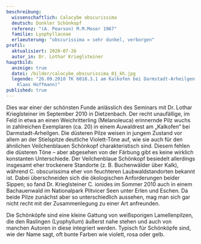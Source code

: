 ```yaml
---
beschreibung:
  wissenschaftlich: Calocybe obscurissima
  deutsch: Dunkler Schönkopf
  referenz: "(A. Pearson) M.M.Moser 1967"
  familie: Lyophyllaceae
  erlaeuterung: "obscurissima = sehr dunkel, verborgen"
profil:
  aktualisiert: 2020-07-26
  autor_in: Dr. Lothar Krieglsteiner
hauptbild:
  anzeige: true
  datei: /bilder/calocybe_obscurissima_01_kh.jpg
  legende: "26.09.2010 TK 6018.3.1 am Kalkofen bei Darmstadt-Arheilgen (Foto:
    Klaas Hoffmann)"
published: true
---
```

Dies war einer der schönsten Funde anlässlich des Seminars mit Dr. Lothar Krieglsteiner im September 2010 in Dietzenbach. Der recht unaufällige, im Feld in etwa an einen Weichritterling (Melanoleuca) erinnernde Pilz wuchs in zahlreichen Exemplaren (ca. 20) in einem Auwaldrest am „Kalkofen“ bei Darmstadt-Arheilgen. Die düsteren Pilze weisen in jungem Zustand vor allem an der Stielspitze deutliche Violett-Töne auf, wie sie auch für den ähnlichen Veilchenblauen Schönkopf charakteristisch sind. Diesem fehlen die düsteren Töne – aber abgesehen von der Färbung gibt es keine wirklich konstanten Unterschiede. Der Veilchenblaue Schönkopf besiedelt allerdings insgesamt eher trockenere Standorte (z. B. Buchenwälder über Kalk), während C. obscurissima eher von feuchteren Laubwaldstandorten bekannt ist. Dabei überschneiden sich die ökologischen Anforderungen beider Sippen; so fand Dr. Krieglsteiner C. ionides im Sommer 2010 auch in einem Bachauenwald im Nationalpark Plitvicer Seen unter Erlen und Eschen. Da beide Pilze zunächst aber so unterschiedlich aussehen, mag man sich gar nicht recht mit der Zusammenlegung zu einer Art anfreunden.

Die Schönköpfe sind eine kleine Gattung von weißsporigen Lamellenpilzen, die den Raslingen (Lyophyllum) äußerst nahe stehen und auch von manchen Autoren in diese integriert werden. Typisch für Schönköpfe sind, wie der Name sagt, oft bunte Farben wie violett, rosa oder gelb.
